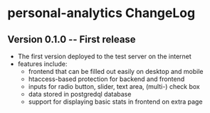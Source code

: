# personal-analytics ChangeLog


## Version 0.1.0 -- First release
* The first version deployed to the test server on the internet
* features include:
    - frontend that can be filled out easily on desktop and mobile
    - htaccess-based protection for backend and frontend
    - inputs for radio button, slider, text area, (multi-) check box
    - data stored in postgredql database
    - support for displaying basic stats in frontend on extra page